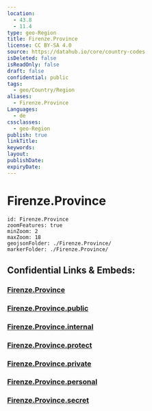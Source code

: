 ```yaml
---
location:
  - 43.8
  - 11.4
type: geo-Region
title: Firenze.Province
license: CC BY-SA 4.0
source: https://datahub.io/core/country-codes
isDeleted: false
isReadOnly: false
draft: false
confidential: public
tags:
  - geo/Country/Region
aliases:
  - Firenze.Province
Languages:
  - de
cssclasses:
  - geo-Region
publish: true
linkTitle:
keywords:
layout:
publishDate:
expiryDate:
---
```


# Firenze.Province

```leaflet
id: Firenze.Province
zoomFeatures: true 
minZoom: 2 
maxZoom: 18
geojsonFolder: ./Firenze.Province/
markerFolder: ./Firenze.Province/
```


## Confidential Links & Embeds: 

### [Firenze.Province](/_Standards/Earth/Continent/Europe/Europe~South/Italy/regions~Italy/Tuscany/Firenze.Province.md) 

### [Firenze.Province.public](/_public/Earth/Continent/Europe/Europe~South/Italy/regions~Italy/Tuscany/Firenze.Province.public.md) 

### [Firenze.Province.internal](/_internal/Earth/Continent/Europe/Europe~South/Italy/regions~Italy/Tuscany/Firenze.Province.internal.md) 

### [Firenze.Province.protect](/_protect/Earth/Continent/Europe/Europe~South/Italy/regions~Italy/Tuscany/Firenze.Province.protect.md) 

### [Firenze.Province.private](/_private/Earth/Continent/Europe/Europe~South/Italy/regions~Italy/Tuscany/Firenze.Province.private.md) 

### [Firenze.Province.personal](/_personal/Earth/Continent/Europe/Europe~South/Italy/regions~Italy/Tuscany/Firenze.Province.personal.md) 

### [Firenze.Province.secret](/_secret/Earth/Continent/Europe/Europe~South/Italy/regions~Italy/Tuscany/Firenze.Province.secret.md)

